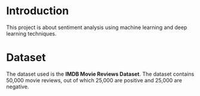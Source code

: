 # Introduction

This project is about sentiment analysis using machine learning and deep learning techniques. 

# Dataset

The dataset used is the **IMDB Movie Reviews Dataset**. The dataset contains 50,000 movie reviews, out of which 25,000 are positive and 25,000 are negative.
